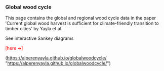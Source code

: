 ### Global wood cycle

This page contains the global and regional wood cycle data in the paper 'Current global wood harvest is sufficient for climate-friendly transition to timber cities' by Yayla et al.

See interactive Sankey diagrams <p style="color:red;">[here &#10140;]</p>(https://alperenyayla.github.io/globalwoodcycle/ "https://alperenyayla.github.io/globalwoodcycle/")
